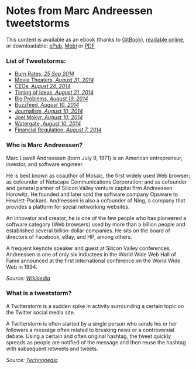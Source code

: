 Notes from Marc Andreessen tweetstorms
============

This content is available as an ebook (thanks to [GitBook](https://www.gitbook.io)), [readable online](http://samypesse.gitbooks.io/pmarca-notes/), or downloadable: [ePub](https://www.gitbook.io/download/epub/book/samypesse/pmarca-notes), [Mobi](https://www.gitbook.io/download/mobi/book/samypesse/pmarca-notes) or [PDF](https://www.gitbook.io/download/pdf/book/samypesse/pmarca-notes)

### List of Tweetstorms:

* [Burn Rates, *25 Sep 2014*](storms/burnrates.md)
* [Movie Theaters, *August 31, 2014*](storms/movietheaters.md)
* [CEOs, *August 24, 2014*](storms/ceos.md)
* [Timing of Ideas, *August 21, 2014*](storms/ideastiming.md)
* [Big Problems, *August 19, 2014*](storms/bigproblems.md)
* [Buzzfeed, *August 10, 2014*](storms/buzzfeed.md)
* [Journalism, *August 10, 2014*](storms/journalism.md)
* [Joel Mokyr, *August 10, 2014*](storms/mokyr.md)
* [Watergate, *August 10, 2014*](storms/watergate.md)
* [Financial Regulation, *August 7, 2014*](storms/financialregulation.md)

### Who is Marc Andreessen?

Marc Lowell Andreessen (born July 9, 1971) is an American entrepreneur, investor, and software engineer.

He is best known as coauthor of Mosaic, the first widely used Web browser; as cofounder of Netscape Communications Corporation; and as cofounder and general partner of Silicon Valley venture capital firm Andreessen Horowitz.
He founded and later sold the software company Opsware to Hewlett-Packard. Andreessen is also a cofounder of Ning, a company that provides a platform for social networking websites.

An innovator and creator, he is one of the few people who has pioneered a software category (Web browsers) used by more than a billion people and established several billion-dollar companies. He sits on the board of directors of Facebook, eBay, and HP, among others.

A frequent keynote speaker and guest at Silicon Valley conferences, Andreessen is one of only six inductees in the World Wide Web Hall of Fame announced at the first international conference on the World Wide Web in 1994.

*Source: [Wikipedia](http://en.wikipedia.org/wiki/Marc_Andreessen)*


### What is a tweetstorm?

A Twitterstorm is a sudden spike in activity surrounding a certain topic on the Twitter social media site.

A Twitterstorm is often started by a single person who sends his or her followers a message often related to breaking news or a controversial debate. Using a certain and often original hashtag, the tweet quickly spreads as people are notified of the message and then reuse the hashtag with subsequent retweets and tweets.

*Source: [Technopedia](http://www.techopedia.com/definition/29624/twitterstorm)*
